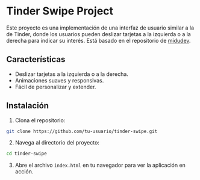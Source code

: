 # Tinder Swipe Project

Este proyecto es una implementación de una interfaz de usuario similar a la de Tinder, donde los usuarios pueden deslizar tarjetas a la izquierda o a la derecha para indicar su interés. Está basado en el repositorio de [midudev](https://github.com/midudev/javascript-100-proyectos/tree/main/01-tinder-swipe).

## Características

- Deslizar tarjetas a la izquierda o a la derecha.
- Animaciones suaves y responsivas.
- Fácil de personalizar y extender.

## Instalación

1. Clona el repositorio:
  ```bash
  git clone https://github.com/tu-usuario/tinder-swipe.git
  ```
2. Navega al directorio del proyecto:
  ```bash
  cd tinder-swipe
  ```
3. Abre el archivo `index.html` en tu navegador para ver la aplicación en acción.
